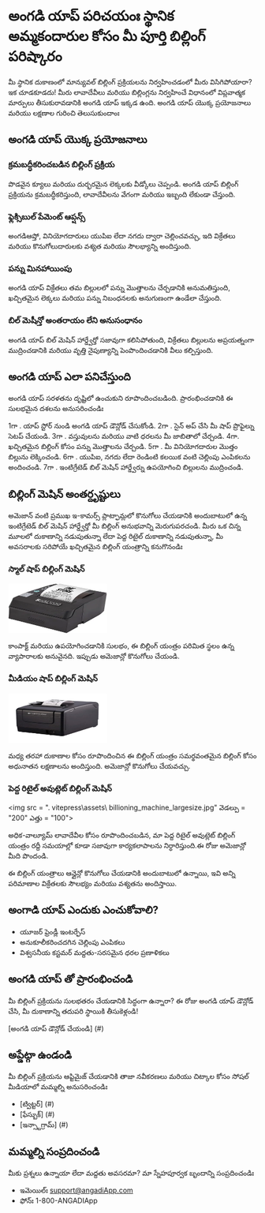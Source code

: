  


# అంగడి యాప్ పరిచయంః స్థానిక అమ్మకందారుల కోసం మీ పూర్తి బిల్లింగ్ పరిష్కారం

మీ స్థానిక దుకాణంలో మాన్యువల్ బిల్లింగ్ ప్రక్రియలను నిర్వహించడంలో మీరు విసిగిపోయారా? ఇక చూడకూడదు! మీరు లావాదేవీలు మరియు బిల్లింగ్లను నిర్వహించే విధానంలో విప్లవాత్మక మార్పులు తీసుకురావడానికి అంగడి యాప్ ఇక్కడ ఉంది. అంగడి యాప్ యొక్క ప్రయోజనాలు మరియు లక్షణాల గురించి తెలుసుకుందాంః

## అంగడి యాప్ యొక్క ప్రయోజనాలు

### క్రమబద్ధీకరించబడిన బిల్లింగ్ ప్రక్రియ
పొడవైన క్యూలు మరియు దుర్భరమైన లెక్కలకు వీడ్కోలు చెప్పండి. అంగడి యాప్ బిల్లింగ్ ప్రక్రియను క్రమబద్ధీకరిస్తుంది, లావాదేవీలను వేగంగా మరియు ఇబ్బంది లేకుండా చేస్తుంది.

### ఫ్లెక్సిబుల్ పేమెంట్ ఆప్షన్స్
అంగడిఆప్తో, వినియోగదారులు యుపిఐ లేదా నగదు ద్వారా చెల్లించవచ్చు, ఇది విక్రేతలు మరియు కొనుగోలుదారులకు వశ్యత మరియు సౌలభ్యాన్ని అందిస్తుంది.

### పన్ను మినహాయింపు
అంగడి యాప్ విక్రేతలు తమ బిల్లులలో పన్ను మొత్తాలను చేర్చడానికి అనుమతిస్తుంది, ఖచ్చితమైన లెక్కలు మరియు పన్ను నిబంధనలకు అనుగుణంగా ఉండేలా చేస్తుంది.

### బిల్ మెషీన్తో అంతరాయం లేని అనుసంధానం
అంగడి యాప్ బిల్ మెషిన్ హార్డ్వేర్తో సజావుగా కలిసిపోతుంది, విక్రేతలు బిల్లులను అప్రయత్నంగా ముద్రించడానికి మరియు వృత్తి నైపుణ్యాన్ని పెంపొందించడానికి వీలు కల్పిస్తుంది.



## అంగడి యాప్ ఎలా పనిచేస్తుంది

అంగడి యాప్ సరళతను దృష్టిలో ఉంచుకుని రూపొందించబడింది. ప్రారంభించడానికి ఈ సులభమైన దశలను అనుసరించండిః

1గా . యాప్ స్టోర్ నుండి అంగడి యాప్ డౌన్లోడ్ చేసుకోండి.
2గా . సైన్ అప్ చేసి మీ షాప్ ప్రొఫైల్ను సెటప్ చేయండి.
3గా . వస్తువులను మరియు వాటి ధరలను మీ జాబితాలో చేర్చండి.
4గా. ఖచ్చితమైన బిల్లింగ్ కోసం పన్ను మొత్తాలను చేర్చండి.
5గా . మీ వినియోగదారుల మొత్తం బిల్లును లెక్కించండి.
6గా . యుపిఐ, నగదు లేదా రెండింటి కలయిక వంటి చెల్లింపు ఎంపికలను అందించండి.
7గా . ఇంటిగ్రేటెడ్ బిల్ మెషిన్ హార్డ్వేర్ను ఉపయోగించి బిల్లులను ముద్రించండి.

## బిల్లింగ్ మెషిన్ అంతర్దృష్టులు

అమెజాన్ వంటి ప్రముఖ ఇ-కామర్స్ ప్లాట్ఫామ్లలో కొనుగోలు చేయడానికి అందుబాటులో ఉన్న ఇంటిగ్రేటెడ్ బిల్ మెషిన్ హార్డ్వేర్తో మీ బిల్లింగ్ అనుభవాన్ని మెరుగుపరచండి. మీరు ఒక చిన్న మూలలో దుకాణాన్ని నడుపుతున్నా లేదా పెద్ద రిటైల్ దుకాణాన్ని నడుపుతున్నా, మీ అవసరాలకు సరిపోయే ఖచ్చితమైన బిల్లింగ్ యంత్రాన్ని కనుగొనండిః

### స్మాల్ షాప్ బిల్లింగ్ మెషిన్ 

<img src="\.vitepress\assets\small_shop_billing_machine.webp" width="200" height="100">

కాంపాక్ట్ మరియు ఉపయోగించడానికి సులభం, ఈ బిల్లింగ్ యంత్రం పరిమిత స్థలం ఉన్న వ్యాపారాలకు అనువైనది. ఇప్పుడు అమెజాన్లో కొనుగోలు చేయండి.

### మీడియం షాప్ బిల్లింగ్ మెషిన్

<img src="\.vitepress\assets\billing_machine_mediumsize.jpg" width="200" height="100">

మధ్య తరహా దుకాణాల కోసం రూపొందించిన ఈ బిల్లింగ్ యంత్రం సమర్థవంతమైన బిల్లింగ్ కోసం అధునాతన లక్షణాలను అందిస్తుంది. అమెజాన్లో కొనుగోలు చేయవచ్చు.

### పెద్ద రిటైల్ అవుట్లెట్ బిల్లింగ్ మెషిన్
<img src = "\. vitepress\assets\ billioning_machine_largesize.jpg" వెడల్పు = "200" ఎత్తు = "100">

అధిక-వాల్యూమ్ లావాదేవీల కోసం రూపొందించబడిన, మా పెద్ద రిటైల్ అవుట్లెట్ బిల్లింగ్ యంత్రం రద్దీ సమయాల్లో కూడా సజావుగా కార్యకలాపాలను నిర్ధారిస్తుంది.ఈ రోజు అమెజాన్లో మీది పొందండి.


ఈ బిల్లింగ్ యంత్రాలు ఆన్లైన్లో కొనుగోలు చేయడానికి అందుబాటులో ఉన్నాయి, ఇవి అన్ని పరిమాణాల విక్రేతలకు సౌలభ్యం మరియు వశ్యతను అందిస్తాయి.



## అంగాడి యాప్ ఎందుకు ఎంచుకోవాలి?

- యూజర్ ఫ్రెండ్లీ ఇంటర్ఫేస్
- అనుకూలీకరించదగిన చెల్లింపు ఎంపికలు
- విశ్వసనీయ కస్టమర్ మద్దతు-సరసమైన ధరల ప్రణాళికలు

## అంగడి యాప్ తో ప్రారంభించండి

మీ బిల్లింగ్ ప్రక్రియను సులభతరం చేయడానికి సిద్ధంగా ఉన్నారా? ఈ రోజు అంగడి యాప్ డౌన్లోడ్ చేసి, మీ దుకాణాన్ని తదుపరి స్థాయికి తీసుకెళ్లండి!

[అంగడి యాప్ డౌన్లోడ్ చేయండి] (#) 

## అప్డేట్గా ఉండండి

మీ బిల్లింగ్ ప్రక్రియను ఆప్టిమైజ్ చేయడానికి తాజా నవీకరణలు మరియు చిట్కాల కోసం సోషల్ మీడియాలో మమ్మల్ని అనుసరించండిః

- [ట్విట్టర్] (#)
- [ఫేస్బుక్] (#)
- [ఇన్స్టాగ్రామ్] (#)

## మమ్మల్ని సంప్రదించండి

మీకు ప్రశ్నలు ఉన్నాయా లేదా మద్దతు అవసరమా? మా స్నేహపూర్వక బృందాన్ని సంప్రదించండిః

- ఇమెయిల్ః support@angadiApp.com
- ఫోన్ః 1-800-ANGADIApp



